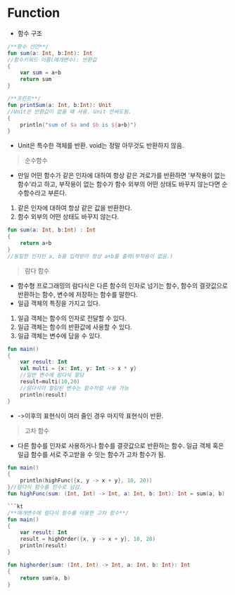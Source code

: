 Function
========
- 함수 구조
```kt
/**함수 선언**/
fun sum(a: Int, b:Int): Int 
//함수키워드 이름(매개변수): 반환값
{
    var sum = a+b
    return sum
}

/**프린트**/
fun printSum(a: Int, b:Int): Unit
//Unit은 반환값이 없을 때 사용. Unit 안써도됨.
{
    println("sum of $a and $b is ${a+b}")
}
```
- Unit은 특수한 객체를 반환. void는 정말 아무것도 반환하지 않음.


> 순수함수
- 만일 어떤 함수가 같은 인자에 대하여 항상 같은 겨로가를 반환하면 '부작용이 없는 함수'라고 하고, 부작용이 없는 함수가 함수 외부의 어떤 상태도 바꾸지 않는다면 순수함수라고 부른다.
1. 같은 인자에 대하여 항상 같은 값을 반환한다.
2. 함수 외부의 어떤 상태도 바꾸지 않는다.
```kt
fun sum(a: Int, b:Int) : Int
{
    return a+b
}
//동일한 인자인 a, b를 입력받아 항상 a+b를 출력(부작용이 없음.)
```

> 람다 함수
- 함수형 프로그래밍의 람다식은 다른 함수의 인자로 넘기는 함수, 함수의 결괏값으로 반환하는 함수, 변수에 저장하는 함수를 말한다.
- 일급 객체의 특징을 가지고 있다.
1. 일급 객체는 함수의 인자로 전달할 수 있다.
2. 일급 객체는 함수의 반환값에 사용할 수 있다.
3. 일급 객체는 변수에 담을 수 있다.
```kt
fun main()
{
    var result: Int
    val multi = {x: Int, y: Int -> x * y}
    //일반 변수에 람다식 할당
    result=multi(10,20)
    //람다식이 할당된 변수는 함수처럼 사용 가능
    println(result)
}
```
- ->이후의 표현식이 여러 줄인 경우 마지막 표현식이 반환.
> 고차 함수
- 다른 함수를 인자로 사용하거나 함수를 결괏값으로 반환하는 함수. 일급 객체 혹은 일급 함수를 서로 주고받을 수 잇는 함수가 고차 함수가 됨.
```kt
fun main()
{
    println(highFunc({x, y -> x + y}, 10, 20))
}//람다식 함수를 인수로 넘김.
fun highFunc(sum: (Int, Int) -> Int, a: Int, b: Int): Int = sum(a, b)

```kt
/**매개변수에 람다식 함수를 이용한 고차 함수**/
fun main()
{
    var result: Int
    result = highOrder({x, y -> x + y}, 10, 20)
    println(result)
}

fun highorder(sum: (Int, Int) -> Int, a: Int, b: Int): Int
{
    return sum(a, b)
}